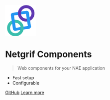 <img alt="logo" height="100" src="_media/logo.png" width="100"/>

# Netgrif Components

> Web components for your NAE application 

- Fast setup
- Configurable

[GitHub](https://github.com/netgrif/components)
[Learn more](#Netgrif-Components)
